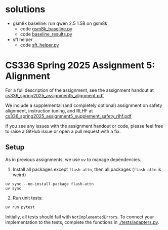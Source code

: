 # solutions

- gsm8k baseline: run qwen 2.5 1.5B on gsm8k
    - code [gsm8k_baseline.py](https://github.com/alirezaghl/assignment5-alignment/blob/main/cs336_alignment/gsm8k_baseline.py)
    - code [baseline_results.py]([./cs336_alignment/outputs/math_baseline.md](https://github.com/alirezaghl/assignment5-alignment/blob/main/cs336_alignment/baseline_results.py))
- sft helper
    - code [sft_helper.py]([./cs336_alignment/utils.py](https://github.com/alirezaghl/assignment5-alignment/blob/main/cs336_alignment/sft_helper.py))



# CS336 Spring 2025 Assignment 5: Alignment

For a full description of the assignment, see the assignment handout at
[cs336_spring2025_assignment5_alignment.pdf](./cs336_spring2025_assignment5_alignment.pdf)

We include a supplemental (and completely optional) assignment on safety alignment, instruction tuning, and RLHF at [cs336_spring2025_assignment5_supplement_safety_rlhf.pdf](./cs336_spring2025_assignment5_supplement_safety_rlhf.pdf)

If you see any issues with the assignment handout or code, please feel free to
raise a GitHub issue or open a pull request with a fix.

## Setup

As in previous assignments, we use `uv` to manage dependencies.

1. Install all packages except `flash-attn`, then all packages (`flash-attn` is weird)
```
uv sync --no-install-package flash-attn
uv sync
```

2. Run unit tests:

``` sh
uv run pytest
```

Initially, all tests should fail with `NotImplementedError`s.
To connect your implementation to the tests, complete the
functions in [./tests/adapters.py](./tests/adapters.py).

